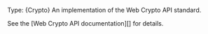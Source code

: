 <!-- YAML
added: v15.0.0
-->

Type: {Crypto} An implementation of the Web Crypto API standard.

See the [Web Crypto API documentation][] for details.

